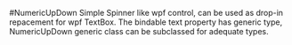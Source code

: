 #NumericUpDown
Simple Spinner like wpf control, can be used as drop-in repacement for wpf TextBox. The bindable text property has generic type, NumericUpDown generic class can be subclassed for adequate types.
